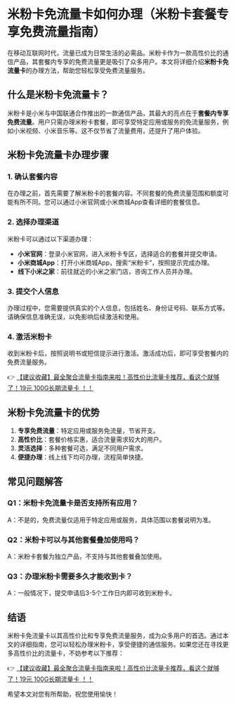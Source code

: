 # 米粉卡免流量卡如何办理（米粉卡套餐专享免费流量指南）

在移动互联网时代，流量已成为日常生活的必需品。米粉卡作为一款高性价比的通信产品，其套餐内专享的免费流量更是吸引了众多用户。本文将详细介绍**米粉卡免流量卡**的办理方法，帮助您轻松享受免费流量服务。

## 什么是米粉卡免流量卡？

米粉卡是小米与中国联通合作推出的一款通信产品，其最大的亮点在于**套餐内专享免费流量**。用户只需办理米粉卡套餐，即可享受特定应用或服务的免流量服务，例如小米视频、小米音乐等。这不仅节省了流量费用，还提升了用户体验。

## 米粉卡免流量卡办理步骤

### 1. 确认套餐内容
在办理之前，首先需要了解米粉卡的套餐内容。不同套餐的免费流量范围和额度可能有所不同。您可以通过小米官网或小米商城App查看详细的套餐信息。

### 2. 选择办理渠道
米粉卡可以通过以下渠道办理：
- **小米官网**：登录小米官网，进入米粉卡专区，选择适合的套餐并提交申请。
- **小米商城App**：打开小米商城App，搜索“米粉卡”，按照提示完成办理。
- **线下小米之家**：前往就近的小米之家门店，咨询工作人员并办理。

### 3. 提交个人信息
办理过程中，您需要提供真实的个人信息，包括姓名、身份证号码、联系方式等。请确保信息准确无误，以免影响后续激活和使用。

### 4. 激活米粉卡
收到米粉卡后，按照说明书或短信提示进行激活。激活成功后，即可享受套餐内的免费流量服务。

👉 [【建议收藏】最全聚合流量卡指南来啦！高性价比流量卡推荐，看这个就够了！19元 100G长期流量卡 ！！](https://bit.ly/Liuliangka)

## 米粉卡免流量卡的优势

1. **专享免费流量**：特定应用或服务免流量，节省开支。
2. **高性价比**：套餐价格实惠，适合流量需求较大的用户。
3. **灵活选择**：多种套餐可选，满足不同用户需求。
4. **便捷办理**：线上线下均可办理，流程简单快捷。

## 常见问题解答

### Q1：米粉卡免流量卡是否支持所有应用？
A：不是的，免费流量仅适用于特定应用或服务，具体范围以套餐说明为准。

### Q2：米粉卡可以与其他套餐叠加使用吗？
A：米粉卡套餐为独立产品，不支持与其他套餐叠加使用。

### Q3：办理米粉卡需要多久才能收到卡？
A：一般情况下，提交申请后3-5个工作日内即可收到米粉卡。

## 结语

米粉卡免流量卡以其高性价比和专享免费流量服务，成为众多用户的首选。通过本文的详细指南，您可以轻松办理米粉卡，享受便捷的通信服务。如果您还在寻找更多高性价比的流量卡，不妨参考以下推荐：

👉 [【建议收藏】最全聚合流量卡指南来啦！高性价比流量卡推荐，看这个就够了！19元 100G长期流量卡 ！！](https://bit.ly/Liuliangka)

希望本文对您有所帮助，祝您使用愉快！